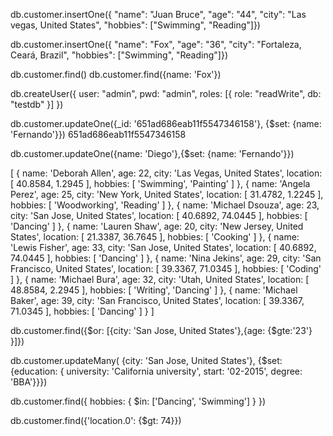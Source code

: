 db.customer.insertOne({
"name": "Juan Bruce",
"age": "44",
"city": "Las vegas, United States",
"hobbies": ["Swimming", "Reading"]})

db.customer.insertOne({
    "name": "Fox", "age": "36",
    "city": "Fortaleza, Ceará, Brazil",
    "hobbies": ["Swimming", "Reading"]})

db.customer.find()
db.customer.find({name: 'Fox'})

db.createUser({
  user: "admin",
  pwd: "admin",
  roles: [{ role: "readWrite", db: "testdb" }]
})

db.customer.updateOne({_id: '651ad686eab11f5547346158'}, {$set: {name: 'Fernando'}})
651ad686eab11f5547346158

db.customer.updateOne({name: 'Diego'},{$set: {name: 'Fernando'}})


[
  {
    name: 'Deborah Allen',
    age: 22,
    city: 'Las Vegas, United States',
    location: [ 40.8584, 1.2945 ],
    hobbies: [ 'Swimming', 'Painting' ]
  },
  {
    name: 'Angela Perez',
    age: 25,
    city: 'New York, United States',
    location: [ 31.4782, 1.2245 ],
    hobbies: [ 'Woodworking', 'Reading' ]
  },
  {
    name: 'Michael Dsouza',
    age: 23,
    city: 'San Jose, United States',
    location: [ 40.6892, 74.0445 ],
    hobbies: [ 'Dancing' ]
  },
  {
    name: 'Lauren Shaw',
    age: 20,
    city: 'New Jersey, United States',
    location: [ 21.3387, 36.7645 ],
    hobbies: [ 'Cooking' ]
  },
  {
    name: 'Lewis Fisher',
    age: 33,
    city: 'San Jose, United States',
    location: [ 40.6892, 74.0445 ],
    hobbies: [ 'Dancing' ]
  },
  {
    name: 'Nina Jekins',
    age: 29,
    city: 'San Francisco, United States',
    location: [ 39.3367, 71.0345 ],
    hobbies: [ 'Coding' ]
  },
  {
    name: 'Michael Bura',
    age: 32,
    city: 'Utah, United States',
    location: [ 48.8584, 2.2945 ],
    hobbies: [ 'Writing', 'Dancing' ]
  },
  {
    name: 'Michael Baker',
    age: 39,
    city: 'San Francisco, United States',
    location: [ 39.3367, 71.0345 ],
    hobbies: [ 'Dancing' ]
  }
]

db.customer.find({$or: [{city: 'San Jose, United States'},{age: {$gte:'23'} }]})

db.customer.updateMany(
    {city: 'San Jose, United States'}, 
    {$set: {education: {
        university: 'California university', 
                start: '02-2015', 
                degree: 'BBA'}}})

db.customer.find({ hobbies: { $in: ['Dancing', 'Swimming'] } })

db.customer.find({'location.0': {$gt: 74}})
